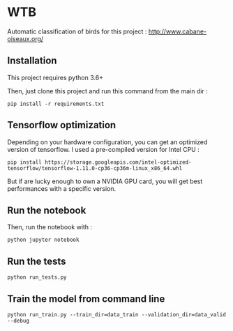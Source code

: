 # WTB
Automatic classification of birds for this project : http://www.cabane-oiseaux.org/

## Installation

This project requires python 3.6+

Then, just clone this project and run this command from the main dir :

```
pip install -r requirements.txt
```

## Tensorflow optimization

Depending on your hardware configuration, you can get an optimized version of tensorflow.
I used a pre-compiled version for Intel CPU :

```
pip install https://storage.googleapis.com/intel-optimized-tensorflow/tensorflow-1.11.0-cp36-cp36m-linux_x86_64.whl
```

But if are lucky enough to own a NVIDIA GPU card, you will get best performances with a specific version.

## Run the notebook

Then, run the notebook with :

```
python jupyter notebook
```

## Run the tests
```
python run_tests.py
```

## Train the model from command line
```
python run_train.py --train_dir=data_train --validation_dir=data_valid --debug
```